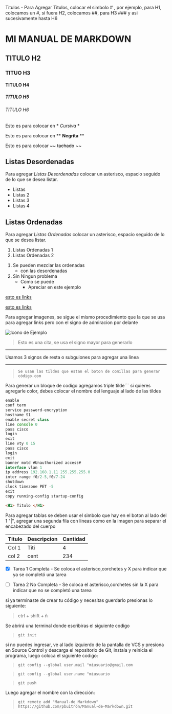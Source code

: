 <!--Titulos-->
Titulos - Para Agregar Titulos, colocar el simbolo # , por ejemplo, para H1, colocamos un #, si fuera H2, colocamos ##, para H3 ### y asi sucesivamente hasta H6

# MI MANUAL DE MARKDOWN
## TITULO H2
### TITUO H3
#### TITULO H4
##### TITULO H5
###### TITULO H6

<!--Énfasis en Palabras-->

Esto es para colocar en * *Cursiva* *

Esto es para colocar en ** **Negrita** **

Esto es para colocar ~~  ~~tachado~~ ~~

<!-- Para listas Desordenadas -->

## Listas Desordenadas

Para agregar *Listas Desordenadas* colocar un asterisco, espacio seguido de lo que se desea listar.

* Listas
* Listas 2
* Listas 3
* Listas 4

<!-- Para listas Ordenadas -->
## Listas Ordenadas

Para agregar *Listas Ordenadas* colocar un asterisco, espacio seguido de lo que se desea listar.


1. Listas Ordenadas 1
2. Listas Ordenadas 2

<!-- Listas Mezcladas-->
1. Se pueden mezclar las ordenadas
    * con las desordenadas
2. Sin Ningun problema
    * Como se puede
        * Apreciar en este ejemplo

[esto es links](https://webmail.icoatperu.com)

[esto es links](https://webmail.icoatperu.com "Agregas las comillas para personalizar el link")

Para agregar imagenes, se sigue el mismo procedimiento que la que se usa para agregar links pero con el signo de admiracion por delante

![Icono de Ejemplo](https://img-prod-cms-rt-microsoft-com.akamaized.net/cms/api/am/imageFileData/RE1Mu3b?ver=5c31 "Agregar comillas para agregar una descripcion")

> Esto es una cita, se usa el signo mayor para generarlo

---
Usamos 3 signos de resta o subguiones para agregar una linea
___

>`Se usan las tildes que estan el boton de comillas para generar código.com`

Para generar un bloque de codigo agregamos triple tilde``` si quieres agregarle color, debes colocar el nombre del lenguaje al lado de las tildes

```javascript
enable
conf term
service password-encryption
hostname S1
enable secret class
line console 0
pass cisco
login
exit
line vty 0 15
pass cisco
login
exit
banner motd #Unauthorized access#
interface vlan 1
ip address 192.168.1.11 255.255.255.0
inter range f0/2-5,f0/7-24
shutdown
clock timezone PET -5
exit
copy running-config startup-config
```

```html
<H1> Titulo </H1>
```
Para agregar tablas se deben usar el simbolo que hay en el boton al lado del 1 "|", agregar una segunda fila con lineas como en la imagen para separar el encabezado del cuerpo

| Titulo | Descripcion | Cantidad |
|--------|-------------|----------|
|Col 1   |Titi         |4         |
| col 2  |      cent   |       234|

<!--Markdown para Github . Uso exclusivo para Git-->

* [x] Tarea 1 Completa - Se coloca el asterisco,corchetes y X para indicar que ya se completó una tarea
* [ ] Tarea 2 No Completa - Se coloca el asterisco,corchetes sin la X para indicar que no se completó una tarea


si ya terminaste de crear tu código y necesitas guerdarlo presionas lo siguiente:
>ctrl + shift + ñ

Se abrirá una terminal donde escribiras el siguiente codigo
> `git init`

si no puedes ingresar, ve al lado izquierdo de la pantalla de VCS y presiona en Source Control y descarga el repositorio de Git, instala y reinicia el programa, luego coloca el siguiente codigo:

>`git config --global user.mail "miusuario@gmail.com `

>`git config --global user.name "miusuario`

>`git push`

Luego agregar el nombre con la dirección:
>`git remote add "Manual-de_Markdown" https://github.com/pbuitron/Manual-de-Markdown.git`



